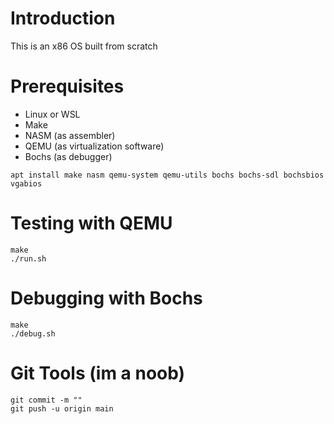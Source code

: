 # Introduction
This is an x86 OS built from scratch

# Prerequisites
- Linux or WSL
- Make
- NASM (as assembler)
- QEMU (as virtualization software)
- Bochs (as debugger)
```
apt install make nasm qemu-system qemu-utils bochs bochs-sdl bochsbios vgabios
```
# Testing with QEMU
```
make
./run.sh
```

# Debugging with Bochs
```
make
./debug.sh
```

# Git Tools (im a noob)
```
git commit -m ""
git push -u origin main
```
